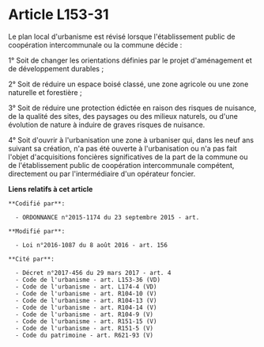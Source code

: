 # Article L153-31

Le plan local d'urbanisme est révisé lorsque l'établissement public de coopération intercommunale ou la commune décide :

1° Soit de changer les orientations définies par le projet d'aménagement et de développement durables ;

2° Soit de réduire un espace boisé classé, une zone agricole ou une zone naturelle et forestière ;

3° Soit de réduire une protection édictée en raison des risques de nuisance, de la qualité des sites, des paysages ou des
milieux naturels, ou d'une évolution de nature à induire de graves risques de nuisance.

4° Soit d'ouvrir à l'urbanisation une zone à urbaniser qui, dans les neuf ans suivant sa création, n'a pas été ouverte à
l'urbanisation ou n'a pas fait l'objet d'acquisitions foncières significatives de la part de la commune ou de l'établissement
public de coopération intercommunale compétent, directement ou par l'intermédiaire d'un opérateur foncier.

**Liens relatifs à cet article**

	**Codifié par**:

	  - ORDONNANCE n°2015-1174 du 23 septembre 2015 - art.

	**Modifié par**:

	  - Loi n°2016-1087 du 8 août 2016 - art. 156

	**Cité par**:

	  - Décret n°2017-456 du 29 mars 2017 - art. 4
	  - Code de l'urbanisme - art. L153-36 (VD)
	  - Code de l'urbanisme - art. L174-4 (VD)
	  - Code de l'urbanisme - art. R104-10 (V)
	  - Code de l'urbanisme - art. R104-13 (V)
	  - Code de l'urbanisme - art. R104-14 (V)
	  - Code de l'urbanisme - art. R104-9 (V)
	  - Code de l'urbanisme - art. R151-15 (V)
	  - Code de l'urbanisme - art. R151-5 (V)
	  - Code du patrimoine - art. R621-93 (V)
